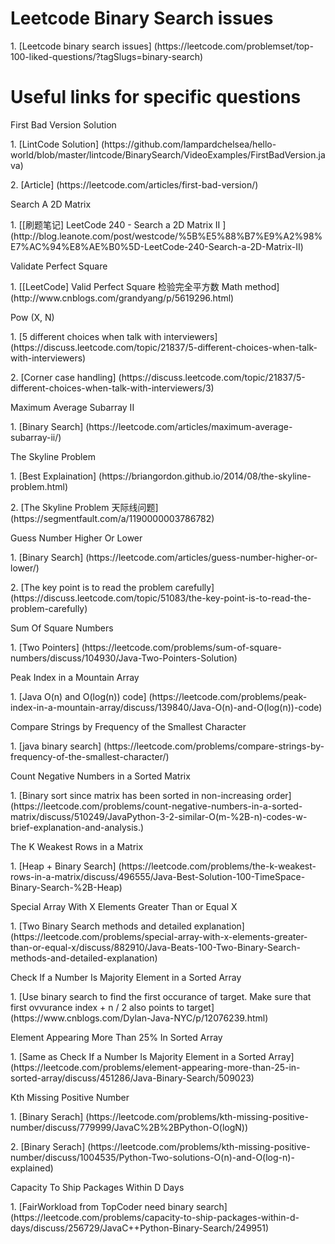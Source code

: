 # Leetcode Binary Search issues
<p>1. [Leetcode binary search issues] (https://leetcode.com/problemset/top-100-liked-questions/?tagSlugs=binary-search)

# Useful links for specific questions
<p>First Bad Version Solution
<p>1. [LintCode Solution] (https://github.com/lampardchelsea/hello-world/blob/master/lintcode/BinarySearch/VideoExamples/FirstBadVersion.java)
<p>2. [Article] (https://leetcode.com/articles/first-bad-version/)

<p>Search A 2D Matrix
<p>1. [[刷题笔记] LeetCode 240 - Search a 2D Matrix II ] (http://blog.leanote.com/post/westcode/%5B%E5%88%B7%E9%A2%98%E7%AC%94%E8%AE%B0%5D-LeetCode-240-Search-a-2D-Matrix-II)

<p>Validate Perfect Square
<P>1. [[LeetCode] Valid Perfect Square 检验完全平方数 Math method] (http://www.cnblogs.com/grandyang/p/5619296.html)

<p>Pow (X, N)
<p>1. [5 different choices when talk with interviewers] (https://discuss.leetcode.com/topic/21837/5-different-choices-when-talk-with-interviewers)
<p>2. [Corner case handling] (https://discuss.leetcode.com/topic/21837/5-different-choices-when-talk-with-interviewers/3)

<p>Maximum Average Subarray II
<p>1. [Binary Search] (https://leetcode.com/articles/maximum-average-subarray-ii/)

<p>The Skyline Problem
<p>1. [Best Explaination] (https://briangordon.github.io/2014/08/the-skyline-problem.html)
<p>2. [The Skyline Problem 天际线问题] (https://segmentfault.com/a/1190000003786782)

<p>Guess Number Higher Or Lower
<p>1. [Binary Search] (https://leetcode.com/articles/guess-number-higher-or-lower/)
<p>2. [The key point is to read the problem carefully] (https://discuss.leetcode.com/topic/51083/the-key-point-is-to-read-the-problem-carefully)

<p>Sum Of Square Numbers
<p>1. [Two Pointers] (https://leetcode.com/problems/sum-of-square-numbers/discuss/104930/Java-Two-Pointers-Solution)

<p>Peak Index in a Mountain Array
<p>1. [Java O(n) and O(log(n)) code] (https://leetcode.com/problems/peak-index-in-a-mountain-array/discuss/139840/Java-O(n)-and-O(log(n))-code)
  
<p>Compare Strings by Frequency of the Smallest Character
<p>1. [java binary search] (https://leetcode.com/problems/compare-strings-by-frequency-of-the-smallest-character/)

<p>Count Negative Numbers in a Sorted Matrix
<p>1. [Binary sort since matrix has been sorted in non-increasing order] (https://leetcode.com/problems/count-negative-numbers-in-a-sorted-matrix/discuss/510249/JavaPython-3-2-similar-O(m-%2B-n)-codes-w-brief-explanation-and-analysis.)

<p>The K Weakest Rows in a Matrix
<p>1. [Heap + Binary Search] (https://leetcode.com/problems/the-k-weakest-rows-in-a-matrix/discuss/496555/Java-Best-Solution-100-TimeSpace-Binary-Search-%2B-Heap)

<p>Special Array With X Elements Greater Than or Equal X
<p>1. [Two Binary Search methods and detailed explanation] (https://leetcode.com/problems/special-array-with-x-elements-greater-than-or-equal-x/discuss/882910/Java-Beats-100-Two-Binary-Search-methods-and-detailed-explanation)

<p>Check If a Number Is Majority Element in a Sorted Array
<p>1. [Use binary search to find the first occurance of target. Make sure that first ovvurance index + n / 2 also points to target] (https://www.cnblogs.com/Dylan-Java-NYC/p/12076239.html)

<p>Element Appearing More Than 25% In Sorted Array
<p>1. [Same as Check If a Number Is Majority Element in a Sorted Array] (https://leetcode.com/problems/element-appearing-more-than-25-in-sorted-array/discuss/451286/Java-Binary-Search/509023)

<p>Kth Missing Positive Number
<p>1. [Binary Serach] (https://leetcode.com/problems/kth-missing-positive-number/discuss/779999/JavaC%2B%2BPython-O(logN))
<p>2. [Binary Serach] (https://leetcode.com/problems/kth-missing-positive-number/discuss/1004535/Python-Two-solutions-O(n)-and-O(log-n)-explained)

<p>Capacity To Ship Packages Within D Days
<p>1. [FairWorkload from TopCoder need binary search] (https://leetcode.com/problems/capacity-to-ship-packages-within-d-days/discuss/256729/JavaC++Python-Binary-Search/249951)
